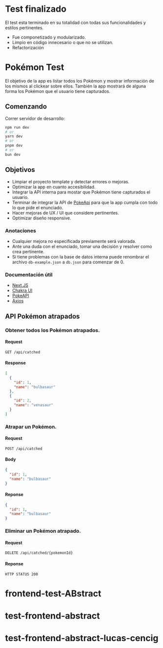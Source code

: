 # Test finalizado
El test esta terminado en su totalidad con todas sus funcionalidades y estilos pertinentes.
- Fue componetizado y modularizado.
- Limpio en código innecesario o que no se utilizan.
- Refactorización

# Pokémon Test

El objetivo de la app es listar todos los Pokémon y mostrar información de los mismos al clickear sobre ellos. También la app mostrará de alguna forma los Pokémon que el usuario tiene capturados.

## Comenzando

Correr servidor de desarrollo:

```bash
npm run dev
# or
yarn dev
# or
pnpm dev
# or
bun dev
```

## Objetivos

- Limpiar el proyecto template y detectar errores o mejoras.
- Optimizar la app en cuanto accesibilidad.
- Integrar la API interna para mostar que Pokémon tiene capturados el usuario.
- Terminar de integrar la API de [PokeApi](https://pokeapi.co/docs/v2#info) para que la app cumpla con todo lo que pide el enunciado.
- Hacer mejoras de UX / UI que considere pertinentes.
- Optimizar diseño responsive.

### Anotaciones

- Cualquier mejora no especificada previamente será valorada.
- Ante una duda con el enunciado, tomar una decisión y resolver como crea pertinente.
- Si tiene problemas con la base de datos interna puede renombrar el archivo `db-example.json` a `db.json` para comenzar de 0.

### Documentación útil

- [Next.JS](https://nextjs.org/docs)
- [Chakra UI](https://chakra-ui.com/getting-started)
- [PokeAPI](https://pokeapi.co/docs/v2#info)
- [Axios](https://axios-http.com/es/docs/intro)

## API Pokémon atrapados

### Obtener todos los Pokémon atrapados.

#### Request

`GET /api/catched`

#### Response

```json
[
  {
    "id": 1,
    "name": "bulbasaur"
  },
  {
    "id": 2,
    "name": "venasaur"
  }
]
```

### Atrapar un Pokémon.

#### Request

`POST /api/catched`

#### Body

```json
{
  "id": 1,
  "name": "bulbasaur"
}
```

#### Reponse

```json
{
  "id": 1,
  "name": "bulbasaur"
}
```

### Eliminar un Pokémon atrapado.

#### Request

`DELETE /api/catched/{pokemonId}`

#### Reponse

`HTTP STATUS 200`
# frontend-test-ABstract
# test-frontend-abstract
# test-frontend-abstract-lucas-cencig
